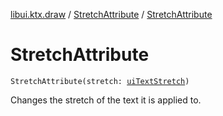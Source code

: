 [libui.ktx.draw](../README.md) / [StretchAttribute](README.md) / [StretchAttribute](-stretch-attribute.md)

# StretchAttribute

`StretchAttribute(stretch: `[`uiTextStretch`](../../libui/ui-text-stretch.md)`)`

Changes the stretch of the text it is applied to.

